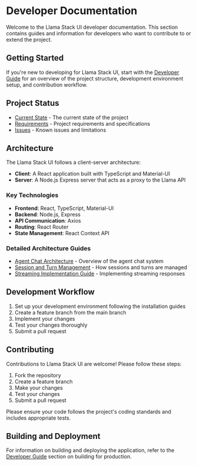 # Developer Documentation

Welcome to the Llama Stack UI developer documentation. This section contains guides and information for developers who want to contribute to or extend the project.

## Getting Started

If you're new to developing for Llama Stack UI, start with the [Developer Guide](./developer_guide.md) for an overview of the project structure, development environment setup, and contribution workflow.

## Project Status

- [Current State](./CURRENT_STATE.md) - The current state of the project
- [Requirements](./REQUIREMENTS.md) - Project requirements and specifications
- [Issues](./ISSUES.md) - Known issues and limitations

## Architecture

The Llama Stack UI follows a client-server architecture:

- **Client**: A React application built with TypeScript and Material-UI
- **Server**: A Node.js Express server that acts as a proxy to the Llama API

### Key Technologies

- **Frontend**: React, TypeScript, Material-UI
- **Backend**: Node.js, Express
- **API Communication**: Axios
- **Routing**: React Router
- **State Management**: React Context API

### Detailed Architecture Guides

- [Agent Chat Architecture](./agent_chat_architecture.md) - Overview of the agent chat system
- [Session and Turn Management](./session_turn_management.md) - How sessions and turns are managed
- [Streaming Implementation Guide](./streaming_implementation_guide.md) - Implementing streaming responses

## Development Workflow

1. Set up your development environment following the installation guides
2. Create a feature branch from the main branch
3. Implement your changes
4. Test your changes thoroughly
5. Submit a pull request

## Contributing

Contributions to Llama Stack UI are welcome! Please follow these steps:

1. Fork the repository
2. Create a feature branch
3. Make your changes
4. Test your changes
5. Submit a pull request

Please ensure your code follows the project's coding standards and includes appropriate tests.

## Building and Deployment

For information on building and deploying the application, refer to the [Developer Guide](./developer_guide.md#building-for-production) section on building for production.